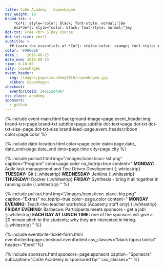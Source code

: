 ```yaml
---
title: CoDe Academy - Copenhagen
nav_weight: 10
brand-txt: >
    *Co*{: style='color: black; font-style: normal;'}De
    Aca*de*{: style="color: black; font-style: normal;"}my
dot-txt: Free <br> 5 Day course
dot-txt-size: small
subtitle: >
  ## Learn the essentials of *Co*{: style='color: orange; font-style: normal;'}ntinuous *De*{: style='color: orange; font-style: normal;'}livery<br>
color: '#006666'
date_:    2016-08-15
date_end: 2016-08-19
time: 9—16:00
city: Copenhagen
event_header:
  img: /images/pages/academy2016/copenhagen.jpg
  ribbon: Copenhagen
checkout:
  eventbriteid: 24615294007
css_class: academy
sponsors:
  - github
---
```


{% include event-main.html
background-image=page.event_header.img
brand-txt=page.brand-txt
subtitle=page.subtitle
dot-text=page.dot-txt
dot-txt-size=page.dot-txt-size
brand-lead=page.event_header.ribbon
color=page.color %}

{% include date-location.html
color=page.color
date=page.date_
date_end=page.date_end
time=page.time
city=page.city %}

{% include pullout.html
img="/images/icons/icon-list.png"
caption="Program"
color=page.color
no_botrip=true
content="
**MONDAY:**    Agile task management and Test Driven Development
{:.whitestrip}
**TUESDAY:**   Git
{:.whitestrip}
**WEDNESDAY:** Jenkins
{:.whitestrip}
**THURSDAY:**  Docker
{:.whitestrip}
**FRIDAY:**    Synthesis - bring it all together in running code
{:.whitestrip}
"
%}

{% include pullout.html
img="/images/icons/icon-place-big.png"
caption="Extras"
no_toprip=true
color=page.color
content="
**MONDAY EVENING:** Teach-the-teacher workshop (Academy staff only)
{:.whitestrip}
**FRIDAY EVENING:** Barbecue: Participants meets sponsors - get a job!
{:.whitestrip}
**EACH DAY AT LUNCH TIME:** one of the sponsors will give a 20 minute pitch to the students; why they are interested in hiring.
{:.whitestrip}
"
%}


{% include eventbrite-ticket-form.html
eventbriteid=page.checkout.eventbriteid
css_classes="black toprip botrip"
header="Enroll"%}

{% include sponsors.html
sponsors=page.sponsors caption="Sponsors" subcaption="CoDe Academy is sponsored by:" css_classes="" %}
